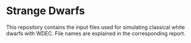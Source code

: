 # Strange Dwarfs

This repository contains the input files used for simulating classical white dwarfs with WDEC. File names are explained in the corresponding report.
